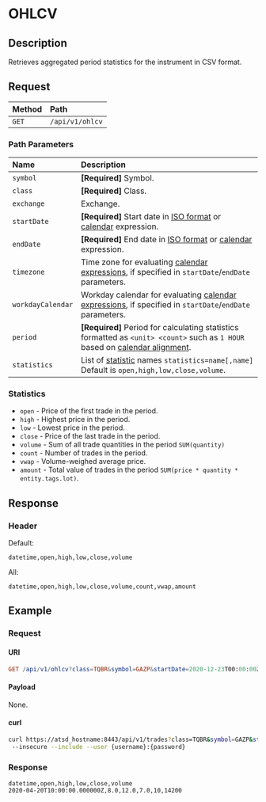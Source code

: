 # OHLCV

## Description

Retrieves aggregated period statistics for the instrument in CSV format.

## Request

| **Method** | **Path** |
|:---|:---|
| `GET` | `/api/v1/ohlcv` |

### Path Parameters

| **Name** | **Description** |
|:---|:---|
| `symbol` | **[Required]** Symbol. |
| `class` | **[Required]** Class. |
| `exchange` | Exchange. |
| `startDate` | **[Required]** Start date in [ISO format](../shared/date-format.md#supported-formats) or [calendar](../shared/calendar.md) expression.  |
| `endDate` | **[Required]** End date in [ISO format](../shared/date-format.md#supported-formats) or [calendar](../shared/calendar.md) expression. |
| `timezone` | Time zone for evaluating [calendar expressions](../shared/calendar.md), if specified in `startDate`/`endDate` parameters. |
| `workdayCalendar` | Workday calendar for evaluating [calendar expressions](../shared/calendar.md), if specified in `startDate`/`endDate` parameters. |
| `period` | **[Required]** Period for calculating statistics formatted as `<unit> <count>` such as `1 HOUR` based on [calendar alignment](../api/data/series/period.md#alignment). |
| `statistics` | List of [statistic](#statistics) names `statistics=name[,name]`<br>Default is `open,high,low,close,volume`. |

### Statistics

* `open` - Price of the first trade in the period.
* `high` - Highest price in the period.
* `low` - Lowest price in the period.
* `close` - Price of the last trade in the period.
* `volume` - Sum of all trade quantities in the period `SUM(quantity)`
* `count` - Number of trades in the period.
* `vwap` - Volume-weighed average price.
* `amount` - Total value of trades in the period `SUM(price * quantity * entity.tags.lot)`.

## Response

### Header

Default:

```csv
datetime,open,high,low,close,volume
```

All:

```csv
datetime,open,high,low,close,volume,count,vwap,amount
```

## Example

### Request

#### URI

```elm
GET /api/v1/ohlcv?class=TQBR&symbol=GAZP&startDate=2020-12-23T00:00:00Z&endDate=2020-12-24T00:00:00Z&period=15%20MINUTE
```

#### Payload

None.

#### curl

```bash
curl https://atsd_hostname:8443/api/v1/trades?class=TQBR&symbol=GAZP&startDate=2020-12-23T00:00:00Z&endDate=2020-12-24T00:00:00Z \
 --insecure --include --user {username}:{password}
```

### Response

```csv
datetime,open,high,low,close,volume
2020-04-20T10:00:00.000000Z,8.0,12.0,7.0,10,14200
```